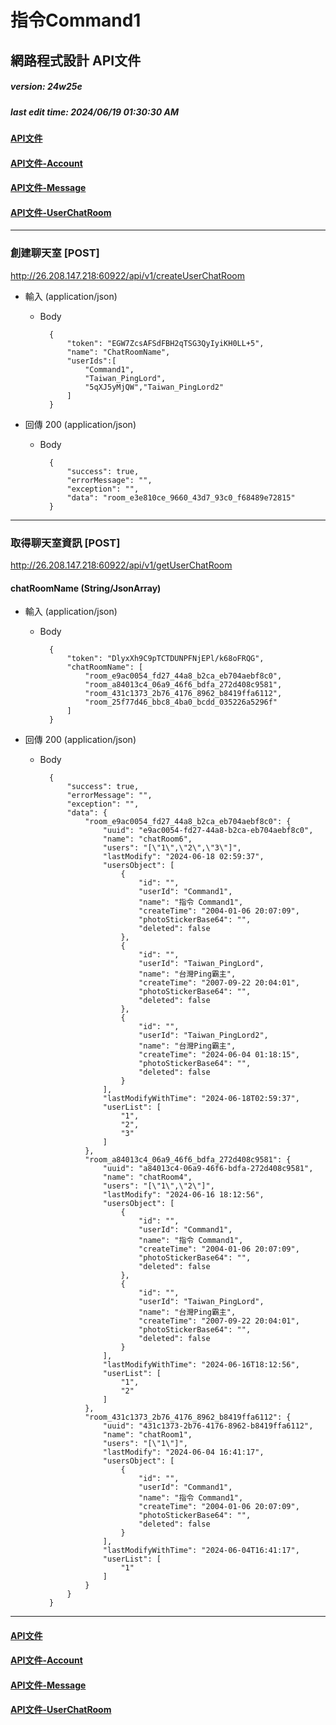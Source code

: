 # 指令Command1 
## 網路程式設計 API文件
##### version: 24w25e
##### last edit time: 2024/06/19 01:30:30 AM

#### [API文件](https://github.com/Command1264/webProgramming/blob/master/API%20%E6%96%87%E4%BB%B6/API%E6%96%87%E4%BB%B6.md)
#### [API文件-Account](https://github.com/Command1264/webProgramming/blob/master/API%20%E6%96%87%E4%BB%B6/API%E6%96%87%E4%BB%B6-Account.md)
#### [API文件-Message](https://github.com/Command1264/webProgramming/blob/master/API%20%E6%96%87%E4%BB%B6/API%E6%96%87%E4%BB%B6-Message.md)
#### [API文件-UserChatRoom](https://github.com/Command1264/webProgramming/blob/master/API%20%E6%96%87%E4%BB%B6/API%E6%96%87%E4%BB%B6-UserChatRoom.md)
---
### 創建聊天室 [POST]
http://26.208.147.218:60922/api/v1/createUserChatRoom

+ 輸入 (application/json)
    + Body

            {
                "token": "EGW7ZcsAFSdFBH2qTSG3QyIyiKH0LL+5",
                "name": "ChatRoomName",
                "userIds":[
                    "Command1",
                    "Taiwan_PingLord",
                    "5qXJ5yMjQW","Taiwan_PingLord2"
                ]
            }

+ 回傳 200 (application/json)

    + Body

            {
                "success": true,
                "errorMessage": "",
                "exception": "",
                "data": "room_e3e810ce_9660_43d7_93c0_f68489e72815"
            }

---
### 取得聊天室資訊 [POST]
http://26.208.147.218:60922/api/v1/getUserChatRoom

#### chatRoomName (String/JsonArray)
+ 輸入 (application/json)
    + Body

            {
                "token": "DlyxXh9C9pTCTDUNPFNjEPl/k68oFRQG",
                "chatRoomName": [
                    "room_e9ac0054_fd27_44a8_b2ca_eb704aebf8c0",
                    "room_a84013c4_06a9_46f6_bdfa_272d408c9581",
                    "room_431c1373_2b76_4176_8962_b8419ffa6112",
                    "room_25f77d46_bbc8_4ba0_bcdd_035226a5296f"
                ]
            }

+ 回傳 200 (application/json)

    + Body

            {
                "success": true,
                "errorMessage": "",
                "exception": "",
                "data": {
                    "room_e9ac0054_fd27_44a8_b2ca_eb704aebf8c0": {
                        "uuid": "e9ac0054-fd27-44a8-b2ca-eb704aebf8c0",
                        "name": "chatRoom6",
                        "users": "[\"1\",\"2\",\"3\"]",
                        "lastModify": "2024-06-18 02:59:37",
                        "usersObject": [
                            {
                                "id": "",
                                "userId": "Command1",
                                "name": "指令 Command1",
                                "createTime": "2004-01-06 20:07:09",
                                "photoStickerBase64": "",
                                "deleted": false
                            },
                            {
                                "id": "",
                                "userId": "Taiwan_PingLord",
                                "name": "台灣Ping霸主",
                                "createTime": "2007-09-22 20:04:01",
                                "photoStickerBase64": "",
                                "deleted": false
                            },
                            {
                                "id": "",
                                "userId": "Taiwan_PingLord2",
                                "name": "台灣Ping霸主",
                                "createTime": "2024-06-04 01:18:15",
                                "photoStickerBase64": "",
                                "deleted": false
                            }
                        ],
                        "lastModifyWithTime": "2024-06-18T02:59:37",
                        "userList": [
                            "1",
                            "2",
                            "3"
                        ]
                    },
                    "room_a84013c4_06a9_46f6_bdfa_272d408c9581": {
                        "uuid": "a84013c4-06a9-46f6-bdfa-272d408c9581",
                        "name": "chatRoom4",
                        "users": "[\"1\",\"2\"]",
                        "lastModify": "2024-06-16 18:12:56",
                        "usersObject": [
                            {
                                "id": "",
                                "userId": "Command1",
                                "name": "指令 Command1",
                                "createTime": "2004-01-06 20:07:09",
                                "photoStickerBase64": "",
                                "deleted": false
                            },
                            {
                                "id": "",
                                "userId": "Taiwan_PingLord",
                                "name": "台灣Ping霸主",
                                "createTime": "2007-09-22 20:04:01",
                                "photoStickerBase64": "",
                                "deleted": false
                            }
                        ],
                        "lastModifyWithTime": "2024-06-16T18:12:56",
                        "userList": [
                            "1",
                            "2"
                        ]
                    },
                    "room_431c1373_2b76_4176_8962_b8419ffa6112": {
                        "uuid": "431c1373-2b76-4176-8962-b8419ffa6112",
                        "name": "chatRoom1",
                        "users": "[\"1\"]",
                        "lastModify": "2024-06-04 16:41:17",
                        "usersObject": [
                            {
                                "id": "",
                                "userId": "Command1",
                                "name": "指令 Command1",
                                "createTime": "2004-01-06 20:07:09",
                                "photoStickerBase64": "",
                                "deleted": false
                            }
                        ],
                        "lastModifyWithTime": "2024-06-04T16:41:17",
                        "userList": [
                            "1"
                        ]
                    }
                }
            }

---
#### [API文件](https://github.com/Command1264/webProgramming/blob/master/API%20%E6%96%87%E4%BB%B6/API%E6%96%87%E4%BB%B6.md)
#### [API文件-Account](https://github.com/Command1264/webProgramming/blob/master/API%20%E6%96%87%E4%BB%B6/API%E6%96%87%E4%BB%B6-Account.md)
#### [API文件-Message](https://github.com/Command1264/webProgramming/blob/master/API%20%E6%96%87%E4%BB%B6/API%E6%96%87%E4%BB%B6-Message.md)
#### [API文件-UserChatRoom](https://github.com/Command1264/webProgramming/blob/master/API%20%E6%96%87%E4%BB%B6/API%E6%96%87%E4%BB%B6-UserChatRoom.md)